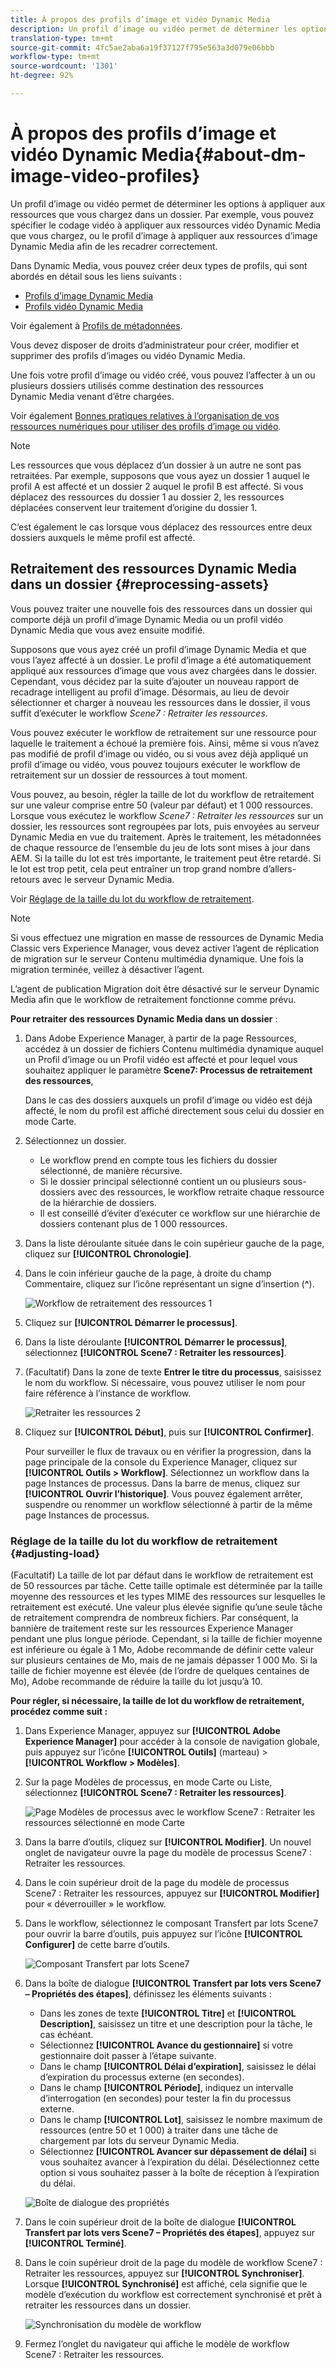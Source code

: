 ```yaml
---
title: À propos des profils d’image et vidéo Dynamic Media
description: Un profil d’image ou vidéo permet de déterminer les options à appliquer aux ressources que vous chargez dans un dossier. Par exemple, vous pouvez spécifier le codage vidéo à appliquer aux ressources vidéo Dynamic Media que vous chargez, ou le profil d’image à appliquer aux ressources d’image Dynamic Media afin de les recadrer correctement.
translation-type: tm+mt
source-git-commit: 4fc5ae2aba6a19f37127f795e563a3d079e06bbb
workflow-type: tm+mt
source-wordcount: '1301'
ht-degree: 92%

---
```



# À propos des profils d’image et vidéo Dynamic Media{#about-dm-image-video-profiles}

Un profil d’image ou vidéo permet de déterminer les options à appliquer aux ressources que vous chargez dans un dossier. Par exemple, vous pouvez spécifier le codage vidéo à appliquer aux ressources vidéo Dynamic Media que vous chargez, ou le profil d’image à appliquer aux ressources d’image Dynamic Media afin de les recadrer correctement.

Dans Dynamic Media, vous pouvez créer deux types de profils, qui sont abordés en détail sous les liens suivants :

* [Profils d’image Dynamic Media](/help/assets/dynamic-media/image-profiles.md)
* [Profils vidéo Dynamic Media](/help/assets/dynamic-media/video-profiles.md)

Voir également à [Profils de métadonnées](/help/assets/metadata-profiles.md).

Vous devez disposer de droits d’administrateur pour créer, modifier et supprimer des profils d’images ou vidéo Dynamic Media.

Une fois votre profil d’image ou vidéo créé, vous pouvez l’affecter à un ou plusieurs dossiers utilisés comme destination des ressources Dynamic Media venant d’être chargées.

Voir également [Bonnes pratiques relatives à l’organisation de vos ressources numériques pour utiliser des profils d’image ou vidéo](/help/assets/dynamic-media/best-practices-for-file-management.md).

>[!NOTE]
>
>Les ressources que vous déplacez d’un dossier à un autre ne sont pas retraitées. Par exemple, supposons que vous ayez un dossier 1 auquel le profil A est affecté et un dossier 2 auquel le profil B est affecté. Si vous déplacez des ressources du dossier 1 au dossier 2, les ressources déplacées conservent leur traitement d’origine du dossier 1.
>
>C’est également le cas lorsque vous déplacez des ressources entre deux dossiers auxquels le même profil est affecté.

## Retraitement des ressources Dynamic Media dans un dossier {#reprocessing-assets}

Vous pouvez traiter une nouvelle fois des ressources dans un dossier qui comporte déjà un profil d’image Dynamic Media ou un profil vidéo Dynamic Media que vous avez ensuite modifié.

Supposons que vous ayez créé un profil d’image Dynamic Media et que vous l’ayez affecté à un dossier. Le profil d’image a été automatiquement appliqué aux ressources d’image que vous avez chargées dans le dossier. Cependant, vous décidez par la suite d’ajouter un nouveau rapport de recadrage intelligent au profil d’image. Désormais, au lieu de devoir sélectionner et charger à nouveau les ressources dans le dossier, il vous suffit d’exécuter le workflow *Scene7 : Retraiter les ressources*.

Vous pouvez exécuter le workflow de retraitement sur une ressource pour laquelle le traitement a échoué la première fois. Ainsi, même si vous n’avez pas modifié de profil d’image ou vidéo, ou si vous avez déjà appliqué un profil d’image ou vidéo, vous pouvez toujours exécuter le workflow de retraitement sur un dossier de ressources à tout moment.

Vous pouvez, au besoin, régler la taille de lot du workflow de retraitement sur une valeur comprise entre 50 (valeur par défaut) et 1 000 ressources. Lorsque vous exécutez le workflow _Scene7 : Retraiter les ressources_ sur un dossier, les ressources sont regroupées par lots, puis envoyées au serveur Dynamic Media en vue du traitement. Après le traitement, les métadonnées de chaque ressource de l’ensemble du jeu de lots sont mises à jour dans AEM. Si la taille du lot est très importante, le traitement peut être retardé. Si le lot est trop petit, cela peut entraîner un trop grand nombre d’allers-retours avec le serveur Dynamic Media.

Voir [Réglage de la taille du lot du workflow de retraitement](#adjusting-load).

>[!NOTE]
>
>Si vous effectuez une migration en masse de ressources de Dynamic Media Classic vers Experience Manager, vous devez activer l’agent de réplication de migration sur le serveur Contenu multimédia dynamique. Une fois la migration terminée, veillez à désactiver l’agent.
>
>L’agent de publication Migration doit être désactivé sur le serveur Dynamic Media afin que le workflow de retraitement fonctionne comme prévu.

<!-- LEAVE IN PLACE, MAY BE USED IN THE FUTURE

Batch size is the number of assets that are amalgamated into a single IPS (Dynamic Media’s Image Production System) job. When you run the Scene7: Reprocess Assets workflow, the job is triggered on IPS. The number of IPS jobs that are triggered is based on the total number of assets in the folder, divided by the batch size. For example, suppose you had a folder with 150 assets and a batch size of 50. In this case, three IPS jobs are triggered. The assets are updated when the entire batch size (50 in our example) is processed in IPS. The job then moves onto the next IPS job and so on until complete. If you increase the batch size, you may notice a longer delay with assets getting updated. 

-->

**Pour retraiter des ressources Dynamic Media dans un dossier** :
1. Dans Adobe Experience Manager, à partir de la page Ressources, accédez à un dossier de fichiers Contenu multimédia dynamique auquel un Profil d’image ou un Profil vidéo est affecté et pour lequel vous souhaitez appliquer le paramètre **Scene7: Processus de retraitement des ressources**,

   Dans le cas des dossiers auxquels un profil d’image ou vidéo est déjà affecté, le nom du profil est affiché directement sous celui du dossier en mode Carte.

1. Sélectionnez un dossier.

   * Le workflow prend en compte tous les fichiers du dossier sélectionné, de manière récursive.
   * Si le dossier principal sélectionné contient un ou plusieurs sous-dossiers avec des ressources, le workflow retraite chaque ressource de la hiérarchie de dossiers.
   * Il est conseillé d’éviter d’exécuter ce workflow sur une hiérarchie de dossiers contenant plus de 1 000 ressources.

1. Dans la liste déroulante située dans le coin supérieur gauche de la page, cliquez sur **[!UICONTROL Chronologie]**.
1. Dans le coin inférieur gauche de la page, à droite du champ Commentaire, cliquez sur l’icône représentant un signe d’insertion (**^**).

   ![Workflow de retraitement des ressources 1](/help/assets/dynamic-media/assets/reprocess-assets1.png)

1. Cliquez sur **[!UICONTROL Démarrer le processus]**.
1. Dans la liste déroulante **[!UICONTROL Démarrer le processus]**, sélectionnez **[!UICONTROL Scene7 : Retraiter les ressources]**.
1. (Facultatif) Dans la zone de texte **Entrer le titre du processus**, saisissez le nom du workflow. Si nécessaire, vous pouvez utiliser le nom pour faire référence à l’instance de workflow.

   ![Retraiter les ressources 2](/help/assets/dynamic-media/assets/reprocess-assets2.png)

1. Cliquez sur **[!UICONTROL Début]**, puis sur **[!UICONTROL Confirmer]**.

   Pour surveiller le flux de travaux ou en vérifier la progression, dans la page principale de la console du Experience Manager, cliquez sur **[!UICONTROL Outils > Workflow]**. Sélectionnez un workflow dans la page Instances de processus. Dans la barre de menus, cliquez sur **[!UICONTROL Ouvrir l’historique]**. Vous pouvez également arrêter, suspendre ou renommer un workflow sélectionné à partir de la même page Instances de processus.

### Réglage de la taille du lot du workflow de retraitement {#adjusting-load}

(Facultatif) La taille de lot par défaut dans le workflow de retraitement est de 50 ressources par tâche. Cette taille optimale est déterminée par la taille moyenne des ressources et les types MIME des ressources sur lesquelles le retraitement est exécuté. Une valeur plus élevée signifie qu’une seule tâche de retraitement comprendra de nombreux fichiers. Par conséquent, la bannière de traitement reste sur les ressources Experience Manager pendant une plus longue période. Cependant, si la taille de fichier moyenne est inférieure ou égale à 1 Mo, Adobe recommande de définir cette valeur sur plusieurs centaines de Mo, mais de ne jamais dépasser 1 000 Mo. Si la taille de fichier moyenne est élevée (de l’ordre de quelques centaines de Mo), Adobe recommande de réduire la taille du lot jusqu’à 10.

**Pour régler, si nécessaire, la taille de lot du workflow de retraitement, procédez comme suit :**

1. Dans Experience Manager, appuyez sur **[!UICONTROL Adobe Experience Manager]** pour accéder à la console de navigation globale, puis appuyez sur l’icône **[!UICONTROL Outils]** (marteau) > **[!UICONTROL Workflow > Modèles]**.
1. Sur la page Modèles de processus, en mode Carte ou Liste, sélectionnez **[!UICONTROL Scene7 : Retraiter les ressources]**.

   ![Page Modèles de processus avec le workflow Scene7 : Retraiter les ressources sélectionné en mode Carte](/help/assets/dynamic-media/assets/reprocess-assets7.png)

1. Dans la barre d’outils, cliquez sur **[!UICONTROL Modifier]**. Un nouvel onglet de navigateur ouvre la page du modèle de processus Scene7 : Retraiter les ressources.
1. Dans le coin supérieur droit de la page du modèle de processus Scene7 : Retraiter les ressources, appuyez sur **[!UICONTROL Modifier]** pour « déverrouiller » le workflow.
1. Dans le workflow, sélectionnez le composant Transfert par lots Scene7 pour ouvrir la barre d’outils, puis appuyez sur l’icône **[!UICONTROL Configurer]** de cette barre d’outils.

   ![Composant Transfert par lots Scene7](/help/assets/dynamic-media/assets/reprocess-assets8.png)

1. Dans la boîte de dialogue **[!UICONTROL Transfert par lots vers Scene7 – Propriétés des étapes]**, définissez les éléments suivants :
   * Dans les zones de texte **[!UICONTROL Titre]** et **[!UICONTROL Description]**, saisissez un titre et une description pour la tâche, le cas échéant.
   * Sélectionnez **[!UICONTROL Avance du gestionnaire]** si votre gestionnaire doit passer à l’étape suivante.
   * Dans le champ **[!UICONTROL Délai d’expiration]**, saisissez le délai d’expiration du processus externe (en secondes).
   * Dans le champ **[!UICONTROL Période]**, indiquez un intervalle d’interrogation (en secondes) pour tester la fin du processus externe.
   * Dans le champ **[!UICONTROL Lot]**, saisissez le nombre maximum de ressources (entre 50 et 1 000) à traiter dans une tâche de chargement par lots du serveur Dynamic Media.
   * Sélectionnez **[!UICONTROL Avancer sur dépassement de délai]** si vous souhaitez avancer à l’expiration du délai. Désélectionnez cette option si vous souhaitez passer à la boîte de réception à l’expiration du délai.

   ![Boîte de dialogue des propriétés](/help/assets/dynamic-media/assets/reprocess-assets3.png)

1. Dans le coin supérieur droit de la boîte de dialogue **[!UICONTROL Transfert par lots vers Scene7 – Propriétés des étapes]**, appuyez sur **[!UICONTROL Terminé]**.

1. Dans le coin supérieur droit de la page du modèle de workflow Scene7 : Retraiter les ressources, appuyez sur **[!UICONTROL Synchroniser]**. Lorsque **[!UICONTROL Synchronisé]** est affiché, cela signifie que le modèle d’exécution du workflow est correctement synchronisé et prêt à retraiter les ressources dans un dossier.

   ![Synchronisation du modèle de workflow](/help/assets/dynamic-media/assets/reprocess-assets1.png)

1. Fermez l’onglet du navigateur qui affiche le modèle de workflow Scene7 : Retraiter les ressources.

<!-- MAY BE NEEDED IN THE FUTURE

1. Return to the browser tab that has the open Workflow Models page, then press **Esc** to exit the selection.
1. In the upper-left corner of the page, tap **[!UICONTROL Adobe Experience Manager]** to access the global navigation console, then tap the **[!UICONTROL Tools]** (hammer) icon > **[!UICONTROL General > CRXDE Lite]**.
1. In the folder tree on the left side of the CRXDE Lite page, navigate to the following location:

   `/conf/global/settings/workflow/models/scene7_reprocess_assets/jcr:content/flow/reprocess/metaData`

   ![CRXDE Lite](/help/security/assets/workflow-models9.png)

1. On the right side of the CRXDE Lite page, in the lower portion, enter the following name, type, and value in its respective field:
    * **[!UICONTROL Name]**: `reprocess-batch-size`
    * **[!UICONTROL Type]**: `Long`
    * **[!UICONTROL Value]**: enter a default value (50-1000) for the batch size
1. In the lower-right corner, tap **[!UICONTROL Add]**. The new property appears as the following:

    ![Saving the new property](/help/security/assets/workflow-models10.png)

1. On the menu bar of the CRXDE Lite page, tap **[!UICONTROL Save All]**.
1. In the upper-left corner of the page, tap **[!UICONTROL CRXDE Lite]** to return to the main Experience Manager console
1. Repeat steps 1-7 to re-synchronize the new batch size to the Scene7: Reprocess Assets workflow model.

-->
